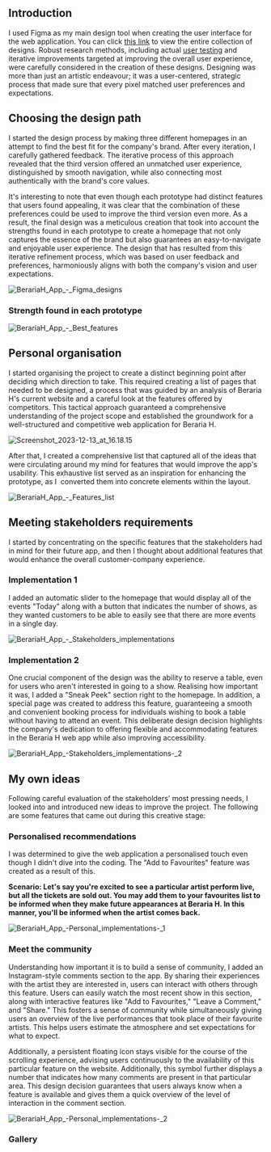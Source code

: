 ## Introduction
I used Figma as my main design tool when creating the user interface for the web application. You can click [this link](https://www.figma.com/file/YvT4znDvd3RzES22pEyV45/BerariaH-Scheduler-App?type=design&node-id=0%3A1&mode=design&t=698ULMTXIfplJgDL-1) to view the entire collection of designs. Robust research methods, including actual [user testing](https://git.fhict.nl/I476087/internship_berariah_s5_2023/-/wikis/Usertests) and iterative improvements targeted at improving the overall user experience, were carefully considered in the creation of these designs. Designing was more than just an artistic endeavour; it was a user-centered, strategic process that made sure that every pixel matched user preferences and expectations.

## Choosing the design path
I started the design process by making three different homepages in an attempt to find the best fit for the company's brand. After every iteration, I carefully gathered feedback.  The iterative process of this approach revealed that the third version offered an unmatched user experience, distinguished by smooth navigation, while also connecting most authentically with the brand's core values.

It's interesting to note that even though each prototype had distinct features that users found appealing, it was clear that the combination of these preferences could be used to improve the third version even more. As a result, the final design was a meticulous creation that took into account the strengths found in each prototype to create a homepage that not only captures the essence of the brand but also guarantees an easy-to-navigate and enjoyable user experience. The design that has resulted from this iterative refinement process, which was based on user feedback and preferences, harmoniously aligns with both the company's vision and user expectations.


![BerariaH_App_-_Figma_designs](uploads/bed0e0eb7f50b984986dda9f443316f3/BerariaH_App_-_Figma_designs.jpg)

### Strength found in each prototype

![BerariaH_App_-_Best_features](uploads/22e5dda915400237f1c4aa610f31860a/BerariaH_App_-_Best_features.jpg)


## Personal organisation
I started organising the project to create a distinct beginning point after deciding which direction to take. This required creating a list of pages that needed to be designed, a process that was guided by an analysis of Beraria H's current website and a careful look at the features offered by competitors.  This tactical approach guaranteed a comprehensive understanding of the project scope and established the groundwork for a well-structured and competitive web application for Beraria H.


![Screenshot_2023-12-13_at_16.18.15](uploads/b9057b48dbcc8b44d06f6e334188c425/Screenshot_2023-12-13_at_16.18.15.png)

After that, I created a comprehensive list that captured all of the ideas that were circulating around my mind for features that would improve the app's usability. This exhaustive list served as an inspiration for enhancing the prototype, as I  converted them into concrete elements within the layout.

![BerariaH_App_-_Features_list](uploads/7442357e741b66451020a5d549184611/BerariaH_App_-_Features_list.jpg)

## Meeting stakeholders requirements

I started by concentrating on the specific features that the stakeholders had in mind for their future app, and then I thought about additional features that would enhance the overall customer-company experience.

### Implementation 1
I added an automatic slider to the homepage that would display all of the events "Today" along with a button that indicates the number of shows, as they wanted customers to be able to easily see that there are more events in a single day.

![BerariaH_App_-_Stakeholders_implementations](uploads/35228468ea0debb1c5a0ee56964a470c/BerariaH_App_-_Stakeholders_implementations.jpg)


### Implementation 2
One crucial component of the design was the ability to reserve a table, even for users who aren't interested in going to a show. Realising how important it was, I added a "Sneak Peek" section right to the homepage. In addition, a special page was created to address this feature, guaranteeing a smooth and convenient booking process for individuals wishing to book a table without having to attend an event. This deliberate design decision highlights the company's dedication to offering flexible and accommodating features in the Beraria H web app while also improving accessibility.

![BerariaH_App_-_Stakeholders_implementations_-_2](uploads/1f62e48dfe3c2492024bee15f2d08016/BerariaH_App_-_Stakeholders_implementations_-_2.jpg)


## My own ideas
Following careful evaluation of the stakeholders' most pressing needs, I looked into and introduced new ideas to improve the project. The following are some features that came out during this creative stage:

### Personalised recommendations
I was determined to give the web application a personalised touch even though I didn't dive into the coding. The "Add to Favourites" feature was created as a result of this.

**Scenario: Let's say you're excited to see a particular artist perform live, but all the tickets are sold out. You may add them to your favourites list to be informed when they make future appearances at Beraria H. In this manner, you'll be informed when the artist comes back.**

![BerariaH_App_-_Personal_implementations_-_1](uploads/b61829acd0aecc2f172419d936336ef4/BerariaH_App_-_Personal_implementations_-_1.jpg)

### Meet the community
Understanding how important it is to build a sense of community, I added an Instagram-style comments section to the app. By sharing their experiences with the artist they are interested in, users can interact with others through this feature. Users can easily watch the most recent show in this section, along with interactive features like "Add to Favourites," "Leave a Comment," and "Share." This fosters a sense of community while simultaneously giving users an overview of the live performances that took place of their favourite artists. This helps users estimate the atmosphere and set expectations for what to expect.

Additionally, a persistent floating icon stays visible for the course of the scrolling experience, advising users continuously to the availability of this particular feature on the website. Additionally, this symbol further displays a number that indicates how many comments are present in that particular area. This design decision guarantees that users always know when a feature is available and gives them a quick overview of the level of interaction in the comment section.

![BerariaH_App_-_Personal_implementations_-_2](uploads/a8d50a05832416a92d03ceaa2f3e24c0/BerariaH_App_-_Personal_implementations_-_2.jpg)

### Gallery


